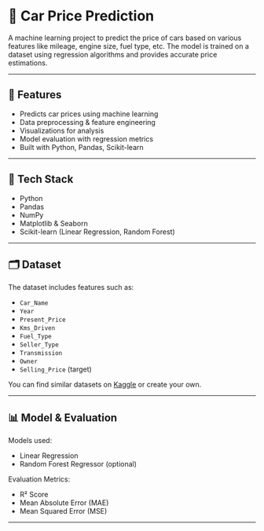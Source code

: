 # 🚗 Car Price Prediction

A machine learning project to predict the price of cars based on various features like mileage, engine size, fuel type, etc. The model is trained on a dataset using regression algorithms and provides accurate price estimations.

---

## 📌 Features

- Predicts car prices using machine learning
- Data preprocessing & feature engineering
- Visualizations for analysis
- Model evaluation with regression metrics
- Built with Python, Pandas, Scikit-learn

---

## 🧰 Tech Stack

- Python
- Pandas
- NumPy
- Matplotlib & Seaborn
- Scikit-learn (Linear Regression, Random Forest)

---

## 🗂️ Dataset

The dataset includes features such as:
- `Car_Name`
- `Year`
- `Present_Price`
- `Kms_Driven`
- `Fuel_Type`
- `Seller_Type`
- `Transmission`
- `Owner`
- `Selling_Price` (target)

You can find similar datasets on [Kaggle](https://www.kaggle.com/) or create your own.

---

## 📊 Model & Evaluation

Models used:
- Linear Regression
- Random Forest Regressor (optional)

Evaluation Metrics:
- R² Score
- Mean Absolute Error (MAE)
- Mean Squared Error (MSE)

---

